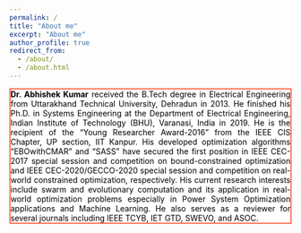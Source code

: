 ```yaml
---
permalink: /
title: "About me"
excerpt: "About me"
author_profile: true
redirect_from: 
  - /about/
  - /about.html
---
```


<p style="background-color:White; color:Black;border:2px solid Tomato;text-align: justify;"> <b>Dr. Abhishek Kumar</b> received the B.Tech degree in Electrical Engineering from Uttarakhand Technical University, Dehradun in 2013. He finished his Ph.D. in Systems Engineering at the Department of Electrical Engineering, Indian Institute of Technology (BHU), Varanasi, India in 2019. He is the recipient of the “Young Researcher Award-2016” from the IEEE CIS Chapter, UP section, IIT Kanpur. His developed optimization algorithms “EBOwithCMAR” and “SASS” have secured the first position in IEEE CEC-2017 special session and competition on bound-constrained optimization and IEEE CEC-2020/GECCO-2020 special session and competition on real-world constrained optimization, respectively. His current research interests include swarm and evolutionary computation and its application in real-world optimization problems especially in Power System Optimization applications and Machine Learning. He also serves as a reviewer for several journals including IEEE TCYB, IET GTD, SWEVO, and ASOC. </p>
<style>
div {
  background-color: rgba(106,218,255,0.9);
}
<\style>
   

